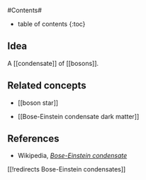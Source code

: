 
#Contents#
* table of contents
{:toc}

## Idea

A [[condensate]] of [[bosons]].

## Related concepts

* [[boson star]]

* [[Bose-Einstein condensate dark matter]]


## References

* Wikipedia, _[Bose-Einstein condensate](http://en.wikipedia.org/wiki/Bose%E2%80%93Einstein_condensate)_

[[!redirects Bose-Einstein condensates]]